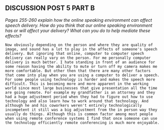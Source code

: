 ## DISCUSSION POST 5 PART B

  *Pages 255-260 explain how the online speaking environment can affect speech delivery.  How do you think that our online speaking environment has or will affect your delivery?  What can you do to help mediate these effects?*

  `Now obviously depending on the person and where they are quality of image, and sound has a lot to play in the affects of someone's speech delivery. But ignoring that online, computer to computer speech delivery can really vary on the person. For me personally computer delivery is much better. I hate standing in front of an audience for some reason having the ability to mute or turn off my camera makes me more comfortable. But other then that there are many other factors that come into play when you are using a computer to deliver a speech. For some people using technology is harder and makes the speech more difficult. This is becoming more and more apparent in the working world since most large businesses that give presentation all the time are going remote. For example my grandfather is an attorney and they had a huge adjustment period when they had to figure out how to use technology and also learn how to work around that technology. And although he and his coworkers weren't entirely technologically incompetent it still was a big adjustment from the in person way they usually do things. Although this is common factor among most people when using remote conference systems I find that once someone can use the technology efficiently remote conferencing is much more enjoyable. `
